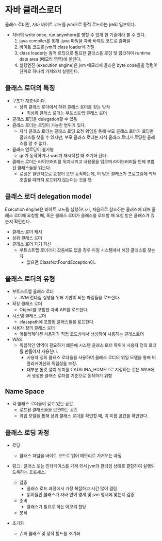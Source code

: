# 자바 클래스로더
클래스 로더란, 자바 바이트 코드를 jvm으로 동적 로드하는 jre의 일부이다.
* 자바의 write once, run anywhere를 행할 수 있게 한 기술이라 볼 수 있다.
	1. java compiler를 통해 .java 파일을 자바 바이트 코드로 컴파일
	2. 바이트 코드를 jvm의 class loader에 전달
	3. class loader는 동적 로딩으로 필요한 클래스를 로딩 및 링크하여 runtime data area (메모리 영역)에 올린다.
	4. 실행엔진 (execution engine)은 jvm 메모리에 올라온 byte code들을 명령어 단위로 하나씩 가져와서 실행한다.

## 클래스 로더의 특징
* 구조가 계층적이다.
	* 상위 클래스 로더에서 하위 클래스 로더를 갖는 방식
		* 최상위 클래스 로더는 부트스트랩 클래스 로더
* 클래스 로딩을 delegation할 수 있음
* 클래스 로더는 로딩이 가능한 범위가 있다.
	*	자식 클래스 로더는 클래스 로딩 요청 위임을 통해 부모 클래스 로더가 로딩한 클래스를 찾을 수 있지만, 부모 클래스 로더는 자식 클래스 로더가 로딩한 클래스를 알 수 없다.
* 클래스 언로딩이 불가능
	* gc가 동작하거나 was가 재시작할 때 초기화 된다.
* 클래스 로더는 라이브러리를 위치시키고 내용물을 읽으며 라이브러리들 안에 포함된 클래스들을 읽는다.
	* 로딩은 일반적으로 요청이 오면 동작하는데, 이 말은 클래스가 프로그램에 의해 호출될 때까지 로드되지 않는다는 것을 뜻

## 클래스 로더 delegation model
Execution engine은 바이트 코드를 실행하다가, 처음으로 참조하는 클래스에 대해 클래스 로더에 요청할 때, 혹은 클래스 로더가 클래스를 로드할 때 요청 받은 클래스가 있는지 확인한다.
* 클래스 로더 캐시
* 상위 클래스 로더
* 클래스 로더 자기 자신
	* 부트스트랩 로더까지 갔음에도 없을 경우 파일 시스템에서 해당 클래스를 찾는다
		* 없으면 ClassNotFoundException이..

## 클래스 로더의 유형
* 부트스트랩 클래스 로더
	* JVM 런타임 실행을 위해 기반이 되는 파일들을 로드한다.
* 확장 클래스 로더
	* Object를 포함한 자바 API를 로드한다.
* 시스템 클래스 로더
	* classpath에 포함된 클래스들을 로드한다.
* 사용자 정의 클래스 로더 
	* 어플리케이션 사용자가 직접 코드상에서 생성하여 사용하는 클래스로더
* WAS
	* 독립적인 영역이 필요하기 떄문에 시스템 클래스 로더 하위에 사용자 정의 로더를 만들어서 사용한다.
		* 사용자  정의 클래스 로더들을 사용하여 클래스 로더의 위임 모델을 통해 어플리케이션의 독립성을 보장.
		* 대부분 톰캣 설치 위치를 CATALINA_HOME으로 지정하는 것은 WAS에서 생성한 클래스 로더를 기준으로 동작하기 위함

## Name Space
* 각 클래스 로더들이 갖고 있는 공간
	* 로드된 클래스들을 보관하는 공간
	* 위임 모델을 통해 상위 클래스 로더를 확인할 때, 이 이름 공간을 확인한다.


## 클래스 로딩 과정
* 로딩
	* 클래스 파일을 바이트 코드로 읽어 메모리로 가져오는 과정
* 링크 : 클래스 또는 인터페이스를 가져 와서 jvm의 런타임 상태로 결합하여 실행되도록하는 프로세스.
	* 검증
		* 클래스 로드 과정에서 가장 복잡하고 시간 많이 걸림
		* 읽어들인 클래스가 자바 언어 명세 및 jvm 명세에 맞는지 검증
	* 준비
		* 클래스가 필요로 하는 메모리 할당
	* 분석
		
* 초기화
	* 슈퍼 클래스 및 정적 필드를 초기화

